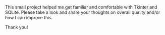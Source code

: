 This small project helped me get familiar and comfortable with Tkinter and SQLite. Please take a look and share your thoughts on overall quality and/or how I can improve this.

Thank you!
